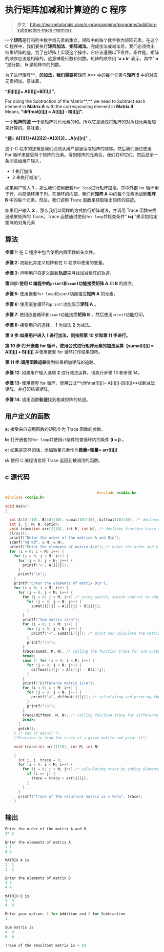 # 执行矩阵加减和计算迹的 C 程序

> 原文：<https://learnetutorials.com/c-programming/programs/addition-subtraction-trace-matrices>

一个**矩阵**是行和列中数字或元素的集合。矩阵中的每个数字称为矩阵元素。在这个 C 程序中，我们要执行**矩阵加法**、**矩阵减法**。完成加法或减法后，我们必须找出结果矩阵的迹。为了在矩阵上实现这个操作，它应该遵循以下条件。条件是，矩阵的顺序应该是相等的，这意味着行数和列数。矩阵的顺序用 **'a x b'** 表示，其中“ **a** ”是行数， **b** 是矩阵中的列数。

为了进行矩阵**、**的加法，我们需要将**矩阵 A** 中的每个元素与**矩阵 B** 中的对应元素相加。意味着，

**“和[I][j]= A[I][j]+B[I][j]”**。

For doing the Subtraction of the Matrix**,** we need to Subtract each element in **Matrix A** with the corresponding element in **Matrix B**. Means, **"diffmat[i][j] = A[i][j] - B[i][j]".**

一个**矩阵的迹** **一个**是矩阵对角元素的和。所以它是通过将矩阵的对角线元素相加来计算的。意味着，

**“迹= A[1][1]+A[2][2]+A[3][3]....A[n][n]"** 。

这个 C 程序的逻辑是我们必须从用户那里读取矩阵的顺序。然后我们通过使用 For 循环来接受两个矩阵的元素。得到矩阵的元素后，我们打印它们。然后显示一条消息给用户输入，

*   1 执行加法
*   2 来执行减法”。

如果用户输入 **1** ，那么我们使用嵌套`for loop`进行矩阵加法。其中外部 for 循环用于行，内部循环用于列。在循环的内部，我们将**矩阵 A** 中的每个元素添加到**矩阵 B** 中的每个元素。然后，我们调用 Trace 函数来获取输出矩阵的踪迹。

如果用户输入 **2** ，那么我们以同样的方式执行矩阵减法，并调用 Trace 函数来找出结果矩阵的 Trace。Trace 函数通过使用`for loop`并检查条件“ **i=j** ”来添加给定矩阵的对角元素

## 算法

**步骤 1:** 在 C 程序中包含使用内置函数的头文件。

**步骤 2:** 初始化并定义矩阵和在 C 程序中使用的变量。

**步骤 3:** 声明用户自定义函数**轨迹**来寻找加减矩阵的轨迹。

**第四步:**使用 C 编程中的`printf`和`scanf`功能接受**矩阵 A** 和 **B** 的顺序。

**步骤 5:** 使用嵌套`for loop`和`scanf`功能接受**矩阵 A** 的元素。

**步骤 6:** 使用嵌套循环和`printf`功能显示**矩阵 A** 。

**步骤 7:** 使用嵌套循环和`scanf`功能接受**矩阵 B** ，然后使用`printf`功能打印。

**步骤 8:** 接受用户的选择， **1** 为加法 **2** 为减法。

**第 9 步:**如果用户进入 **1** 进行加法，则按照第 10 步**和第 11 步进行。**

**第 10 步:**打开嵌套 for 循环，使用公式**进行矩阵元素的加法运算【sumat[i][j] = A[i][j] + B[i][j]** 并使用嵌套 for 循环打印结果矩阵。

**第 11 步:**调用函数**追踪**得到结果相加矩阵的追踪。

**步骤 12:** 如果用户输入选项 **2** 进行减法运算，请执行步骤 13 和步骤 14。

**步骤 13:** 使用嵌套 for 循环，使用公式**diffmat[I][j]= A[I][j]-B[I][j]**找到减法矩阵，并打印结果矩阵。

**步骤 14:** 调用函数**轨迹**找到相减矩阵的轨迹。

## 用户定义的函数

**a:** 接受来自调用函数的矩阵作为 Trace 函数的参数。

**b:** 打开嵌套的`for loop`并使用`if`条件检查循环内的条件 **(i = j)** 。

**c:** 如果是这样的话，添加微量元素作为**微量=微量+ arr[i][j]**

**d:** 使用 C 编程语言将 Trace 返回到被调用的函数。

## c 源代码

```c

                                          #include <stdio.h>
#include <conio.h>

void main()
{

  int A[10][10], B[10][10], sumat[10][10], diffmat[10][10]; /* declares matrix sum and difference as integers  */
  int i, j, M, N, option;
  void trace(int arr[][10], int M, int N); /* declares function trace as void */
  clrscr();
  printf("Enter the order of the matrice A and B\n");
  scanf("%d %d", & M, & N);
  printf("Enter the elements of matrix A\n"); /* enter the order and elements of two matrices */
  for (i = 0; i < M; i++) {
    for (j = 0; j < M; i++) {
      for (j = 0; j < N; j++) {
        printf("=", A[i][j]);
      }
      printf("\n");
    }
    printf("Enter the elements of matrix B\n");
    for (i = 0; i < M; i++) {
      for (j = 0; j < M; i++) {
        for (j = 0; j < M; i++) /* using switch, switch control to addition or multiplication case */ {
          for (j = 0; j < N; j++) {
            sumat[i][j] = A[i][j] + B[i][j];
          }
        }
        printf("Sum matrix is\n");
        for (i = 0; i < M; i++) {
          for (j = 0; j < N; j++) {
            printf("=", sumat[i][j]); /* print and calculate the matrix sum */
          }
          printf("\n");
        }
        trace(sumat, M, N); /* calling the function trace for sum output */
        break;
        case 2: for (i = 0; i < M; i++) {
          for (j = 0; j < N; j++) {
            diffmat[i][j] = A[i][j] - B[i][j];
          }
        }
        printf("Difference matrix is\n");
        for (i = 0; i < M; i++) {
          for (j = 0; j < N; j++) {
            printf("=", diffmat[i][j]); /* calculating and printing the difference of the matrix */
          }
          printf("\n");
        }
        trace(diffmat, M, N); /* calling function trace for difference output */
        break;
      }
      getch();
    } /* End of main() */
    /*Function to find the trace of a given matrix and print it*/

    void trace(int arr[][10], int M, int N)

    {
      int i, j, trace = 0;
      for (i = 0; i < M; i++) {
        for (j = 0; j < N; j++) /* calculating trace by adding elements that match i=j as we discussed in logic of program */ {
          if (i == j) {
            trace = trace + arr[i][j];
          }
        }
      }
      printf("Trace of the resultant matrix is = %d\n", trace);
    }

```

## 输出

```c
Enter the order of the matrix A and B
2* 2

Enter the elements of matrix A
1 1
2 2

MATRIX A is
1  1
2  2

Enter the elements of matrix B
3 3
4 4

MATRIX B is
3  3
4  4

Enter your option: 1 for Addition and 2 for Subtraction
1

Sum matrix is
4  4
6  6

Trace of the resultant matrix is = 10
```
